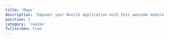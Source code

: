 ```yaml
---
title: 'Maps'
description: 'Empower your NuxtJS application with this awesome module.'
position: 2
category: 'realms'
fullscreen: true
---
```

